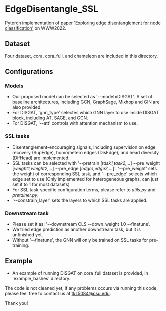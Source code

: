 # EdgeDisentangle_SSL
Pytorch implementation of paper ['Exploring edge disentanglement for node classification'](https://dl.acm.org/doi/pdf/10.1145/3485447.3511929) on WWW2022.

## Dataset
Four dataset, cora, cora_full, and chameleon are included in this directory.

## Configurations

### Models
- Our proposed model can be selected as '--model=DISGAT'. A set of baseline architectures, including GCN, GraphSage, Mixhop and GIN are also provided.
- For DISGAT, 'gnn_type' selectes which GNN layer to use inside DISGAT block, including AT, SAGE, and GCN. 
- For DISGAT, '--att' controls with attention mechanism to use.

### SSL tasks
- Disentanglement-encouraging signals, including supervision on edge recovery (SupEdge), homo/hetero edges (DisEdge), and head diversity (DifHead) are implemented.
- SSL tasks can be selected with '--pretrain [*task1,task2,...*] --pre_weight [*weight1,weight2,...*] --pre_edge [*edge1,edge2,...*]'. '--pre_weight' sets the weight of corresponding SSL task, and '--pre_edge' selects which edge set to use (Only implemented for heterogeneous graphs, can just set it to 1 for most datasets) 
- For SSL task-specific configuration terms, please refer to *utils.py* and *pretainer.py*.
- '--constrain_layer' sets the layers to which SSL tasks are applied.

### Downstream task
- Please set it as: '--downstream CLS --down_weight 1.0 --finetune'. 
- We tried edge prediction as another downstream task, but it is unfinished yet. 
- Without '--finetune', the GNN will only be trained on SSL tasks for pre-training.

## Example
- An example of running DISGAT on cora_full dataset is provided, in 'example_bashes' directory.


The code is not cleaned yet, if any problems occurs via running this code, please feel free to contact us at tkz5084@psu.edu.

Thank you!
